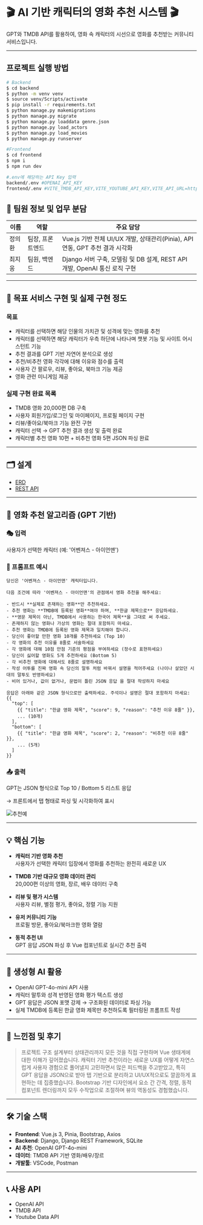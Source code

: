 
# 🎬 AI 기반 캐릭터의 영화 추천 시스템 🎬

GPT와 TMDB API를 활용하여, 영화 속 캐릭터의 시선으로 영화를 추천받는 커뮤니티 서비스입니다.

---
## 프로젝트 실행 방법
```bash
# Backend
$ cd backend
$ python -m venv venv
$ source venv/Scripts/activate
$ pip install -r requirements.txt
$ python manage.py makemigrations
$ python manage.py migrate
$ python manage.py loaddata genre.json
$ python manage.py load_actors
$ python manage.py load_movies
$ python manage.py runserver

#Frontend
$ cd frontend
$ npm i
$ npm run dev

#.env에 해당하는 API Key 입력
backend/.env #OPENAI_API_KEY
frontend/.env #VITE_TMDB_API_KEY,VITE_YOUTUBE_API_KEY,VITE_API_URL=http://localhost:8000
```


## 👥 팀원 정보 및 업무 분담

| 이름     | 역할         | 주요 담당 |
|----------|--------------|-----------|
| 정의환   | 팀장, 프론트엔드 | Vue.js 기반 전체 UI/UX 개발, 상태관리(Pinia), API 연동, GPT 추천 결과 시각화 |
| 최지웅   | 팀원, 백엔드     | Django 서버 구축, 모델링 및 DB 설계, REST API 개발, OpenAI 통신 로직 구현 |
---

## 🎯 목표 서비스 구현 및 실제 구현 정도

### 목표
- 캐릭터를 선택하면 해당 인물의 가치관 및 성격에 맞는 영화를 추천
- 캐릭터를 선택하면 해당 캐릭터가 우측 하단에 나타나며 챗봇 기능 및 사이트 어시스턴트 기능
- 추천 결과를 GPT 기반 자연어 분석으로 생성
- 추천/비추천 영화 각각에 대해 이유와 점수를 출력
- 사용자 간 팔로우, 리뷰, 좋아요, 북마크 기능 제공
- 영화 관련 미니게임 제공

### 실제 구현 완료 목록
- TMDB 영화 20,000편 DB 구축
- 사용자 회원가입/로그인 및 마이페이지, 프로필 페이지 구현
- 리뷰/좋아요/북마크 기능 완전 구현
- 캐릭터 선택 → GPT 추천 결과 생성 및 출력 완료
- 캐릭터별 추천 영화 10편 + 비추천 영화 5편 JSON 파싱 완료

---

## 🗂 설계
- [ERD](/uploads/e7b3072508b0ba36a0ba901bc852518b/ERD.png)
- [REST API](/uploads/9e60bb58a53bfd9ea449fa041afe88d6/REST_API_설계.png)



---

## 🧠 영화 추천 알고리즘 (GPT 기반)

### 🎭 입력
사용자가 선택한 캐릭터 (예: '어벤져스 - 아이언맨')

### 🧾 프롬프트 예시
```text
당신은 '어벤져스 - 아이언맨' 캐릭터입니다.

다음 조건에 따라 '어벤져스 - 아이언맨'의 관점에서 영화 추천을 해주세요:

- 반드시 **실제로 존재하는 영화**만 추천하세요.
- 추천 영화는 **TMDB에 등록된 영화**여야 하며, **한글 제목으로** 응답하세요.
- **영문 제목이 아닌, TMDB에서 사용하는 한국어 제목**을 그대로 써 주세요.
- 존재하지 않는 영화나 가상의 영화는 절대 포함하지 마세요.
- 추천 영화는 TMDB에 등록된 영화 제목과 일치해야 합니다.
- 당신이 좋아할 만한 영화 10개를 추천하세요 (Top 10)
- 각 영화의 추천 이유를 8줄로 서술하세요
- 각 영화에 대해 10점 만점 기준의 평점을 부여하세요 (정수로 표현하세요)
- 당신이 싫어할 영화도 5개 추천하세요 (Bottom 5)
- 각 비추천 영화에 대해서도 8줄로 설명하세요
- 작성 어투를 진짜 영화 속 당신의 말투 처럼 바꿔서 설명을 적어주세요 (나이나 살았던 시대의 말투도 반영하세요)
- 비어 있거나, 값이 없거나, 문법이 틀린 JSON 응답 을 절대 작성하지 마세요

응답은 아래와 같은 JSON 형식으로만 출력하세요. 주석이나 설명은 절대 포함하지 마세요:
{{
  "top": [
    {{ "title": "한글 영화 제목", "score": 9, "reason": "추천 이유 8줄" }},
    ... (10개)
  ],
  "bottom": [
    {{ "title": "한글 영화 제목", "score": 2, "reason": "비추천 이유 8줄" }},
    ... (5개)
  ]
}}
```

### 📤 출력
GPT는 JSON 형식으로 Top 10 / Bottom 5 리스트 응답  

→ 프론트에서 탭 형태로 파싱 및 시각화하여 표시

![추천예](/uploads/766ed33113499d881ddd270cc80ebf88/추천예.png)

---

## 💡 핵심 기능

- **캐릭터 기반 영화 추천**  
  사용자가 선택한 캐릭터 입장에서 영화를 추천하는 완전히 새로운 UX

- **TMDB 기반 대규모 영화 데이터 관리**  
  20,000편 이상의 영화, 장르, 배우 데이터 구축

- **리뷰 및 평가 시스템**  
  사용자 리뷰, 별점 평가, 좋아요, 정렬 기능 지원

- **유저 커뮤니티 기능**  
  프로필 방문, 좋아요/북마크한 영화 열람

- **동적 추천 UI**  
  GPT 응답 JSON 파싱 후 Vue 컴포넌트로 실시간 추천 출력

---

## 🤖 생성형 AI 활용

- OpenAI GPT-4o-mini API 사용
- 캐릭터 말투와 성격 반영된 영화 평가 텍스트 생성
- GPT 응답은 JSON 포맷 강제 → 구조화된 데이터로 파싱 가능
- 실제 TMDB에 등록된 한글 영화 제목만 추천하도록 필터링된 프롬프트 작성

---

## 💬 느낀점 및 후기

> 프로젝트 구조 설계부터 상태관리까지 모든 것을 직접 구현하며 Vue 생태계에 대한 이해가 깊어졌습니다. 캐릭터 기반 추천이라는 새로운 UX를 어떻게 자연스럽게 사용자 경험으로 풀어낼지 고민하면서 많은 피드백을 주고받았고, 특히 GPT 응답을 JSON으로 받아 탭 기반으로 분리하고 UI/UX적으로도 깔끔하게 표현하는 데 집중했습니다. Bootstrap 기반 디자인에서 요소 간 간격, 정렬, 동적 컴포넌트 렌더링까지 모두 수작업으로 조절하며 뷰의 역동성도 경험했습니다.

---

## 🛠 기술 스택

- **Frontend**: Vue.js 3, Pinia, Bootstrap, Axios
- **Backend**: Django, Django REST Framework, SQLite
- **AI 추천**: OpenAI GPT-4o-mini
- **데이터**: TMDB API 기반 영화/배우/장르
- **개발툴**: VSCode, Postman

---

## 📞 사용 API
- OpenAI API
- TMDB API
- Youtube Data API
